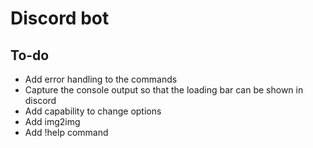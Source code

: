 # Discord bot


## To-do
- Add error handling to the commands
- Capture the console output so that the loading bar can be shown in discord
- Add capability to change options
- Add img2img
- Add !help command









